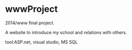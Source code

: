# wwwProject

2014/www final project. 

A website to introduce my school and relations with others.

tool:ASP.net, visual studio, MS SQL
